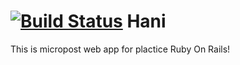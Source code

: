 [![Build Status](https://travis-ci.org/hiroraba/Hani.png?branch=master)](https://travis-ci.org/hiroraba/Hani)
Hani
============
This is micropost web app for plactice Ruby On Rails!
